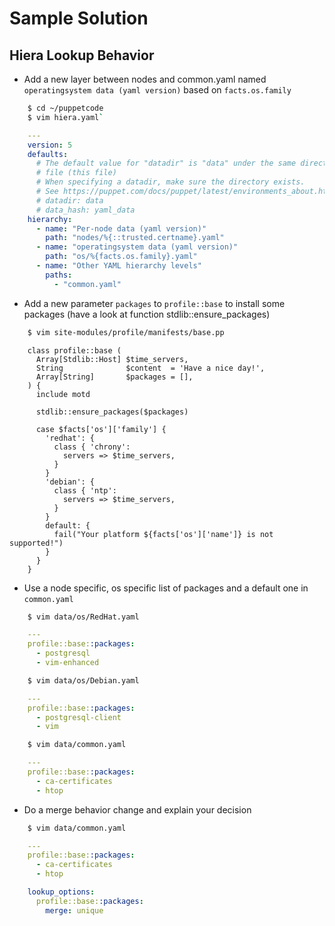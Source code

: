 # Sample Solution

## Hiera Lookup Behavior

* Add a new layer between nodes and common.yaml named `operatingsystem data (yaml version)` based on `facts.os.family`

```bash
    $ cd ~/puppetcode
    $ vim hiera.yaml`
```

```yaml
    ---
    version: 5
    defaults:
      # The default value for "datadir" is "data" under the same directory as the hiera.yaml
      # file (this file)
      # When specifying a datadir, make sure the directory exists.
      # See https://puppet.com/docs/puppet/latest/environments_about.html for further details on environments.
      # datadir: data
      # data_hash: yaml_data
    hierarchy:
      - name: "Per-node data (yaml version)"
        path: "nodes/%{::trusted.certname}.yaml"
      - name: "operatingsystem data (yaml version)"
        path: "os/%{facts.os.family}.yaml"
      - name: "Other YAML hierarchy levels"
        paths:
          - "common.yaml"
```

* Add a new parameter `packages` to `profile::base` to install some packages (have a look at function stdlib::ensure_packages)

```bash
    $ vim site-modules/profile/manifests/base.pp
```

```puppet
    class profile::base (
      Array[Stdlib::Host] $time_servers,
      String              $content  = 'Have a nice day!',
      Array[String]       $packages = [],
    ) {
      include motd
    
      stdlib::ensure_packages($packages)
    
      case $facts['os']['family'] {
        'redhat': {
          class { 'chrony':
            servers => $time_servers,
          }
        }
        'debian': {
          class { 'ntp':
            servers => $time_servers,
          }
        }
        default: {
          fail("Your platform ${facts['os']['name']} is not supported!")
        }
      }
    }
```
  
* Use a node specific, os specific list of packages and a default one in `common.yaml`

```bash
    $ vim data/os/RedHat.yaml
```

```yaml
    ---
    profile::base::packages:
      - postgresql
      - vim-enhanced
```

```bash
    $ vim data/os/Debian.yaml
```

```yaml
    ---
    profile::base::packages:
      - postgresql-client
      - vim
```

```bash
    $ vim data/common.yaml
```

```yaml
    ---
    profile::base::packages:
      - ca-certificates
      - htop
```

* Do a merge behavior change and explain your decision

```bash
    $ vim data/common.yaml
```

```yaml
    ---
    profile::base::packages:
      - ca-certificates
      - htop

    lookup_options:
      profile::base::packages:
        merge: unique
```
